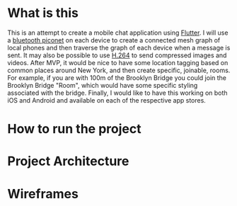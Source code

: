 # What is this

This is an attempt to create a mobile chat application using <a href='https://www.flutter.io'>Flutter</a>. I will use a <a href='https://electronics.howstuffworks.com/bluetooth3.htm'>bluetooth piconet</a> on each device to create a connected mesh graph of local phones and then traverse the graph of each device when a message is sent. It may also be possible to use <a href='https://sidbala.com/h-264-is-magic/'>H.264</a> to send compressed images and videos. After MVP, it would be nice to have some location tagging based on common places around New York, and then create specific, joinable, rooms. For example, if you are with 100m of the Brooklyn Bridge you could join the Brooklyn Bridge "Room", which would have some specific styling associated with the bridge. Finally, I would like to have this working on both iOS and Android and available on each of the respective app stores.

# How to run the project

# Project Architecture

# Wireframes
